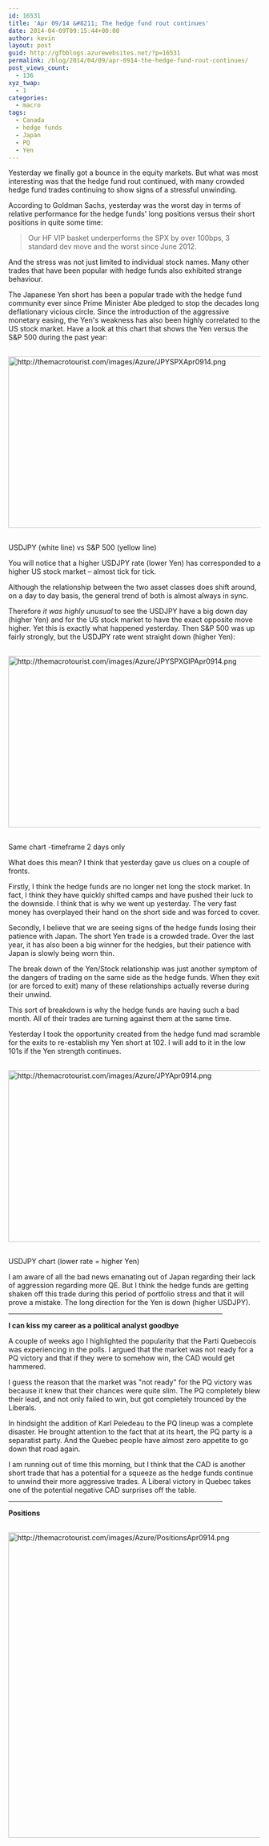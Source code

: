 ```yaml
---
id: 16531
title: 'Apr 09/14 &#8211; The hedge fund rout continues'
date: 2014-04-09T09:15:44+00:00
author: kevin
layout: post
guid: http://gfbblogs.azurewebsites.net/?p=16531
permalink: /blog/2014/04/09/apr-0914-the-hedge-fund-rout-continues/
post_views_count:
  - 136
xyz_twap:
  - 1
categories:
  - macro
tags:
  - Canada
  - hedge funds
  - Japan
  - PQ
  - Yen
---
```

Yesterday we finally got a bounce in the equity markets. But what was most interesting was that the hedge fund rout continued, with many crowded hedge fund trades continuing to show signs of a stressful unwinding.

According to Goldman Sachs, yesterday was the worst day in terms of relative performance for the hedge funds' long positions versus their short positions in quite some time:

> Our HF VIP basket underperforms the SPX by over 100bps, 3 standard dev move and the worst since June 2012.

And the stress was not just limited to individual stock names. Many other trades that have been popular with hedge funds also exhibited strange behaviour.

The Japanese Yen short has been a popular trade with the hedge fund community ever since Prime Minister Abe pledged to stop the decades long deflationary vicious circle. Since the introduction of the aggressive monetary easing, the Yen's weakness has also been highly correlated to the US stock market. Have a look at this chart that shows the Yen versus the S&P 500 during the past year:


  <img src="http://themacrotourist.com/images/Azure/JPYSPXApr0914.png" style="margin:30px auto;display:block;" alt="http://themacrotourist.com/images/Azure/JPYSPXApr0914.png" width="600" height="342" />USDJPY (white line) vs S&P 500 (yellow line)</a>
</div>

You will notice that a higher USDJPY rate (lower Yen) has corresponded to a higher US stock market &#8211; almost tick for tick.

Although the relationship between the two asset classes does shift around, on a day to day basis, the general trend of both is almost always in sync.

Therefore _it was highly unusual_ to see the USDJPY have a big down day (higher Yen) and for the US stock market to have the exact opposite move higher. Yet this is exactly what happened yesterday. Then S&P 500 was up fairly strongly, but the USDJPY rate went straight down (higher Yen):


  <img src="http://themacrotourist.com/images/Azure/JPYSPXGIPApr0914.png" style="margin:30px auto;display:block;" alt="http://themacrotourist.com/images/Azure/JPYSPXGIPApr0914.png" width="600" height="342" />Same chart -timeframe 2 days only</a>
</div>

What does this mean? I think that yesterday gave us clues on a couple of fronts.

Firstly, I think the hedge funds are no longer net long the stock market. In fact, I think they have quickly shifted camps and have pushed their luck to the downside. I think that is why we went up yesterday. The very fast money has overplayed their hand on the short side and was forced to cover.

Secondly, I believe that we are seeing signs of the hedge funds losing their patience with Japan. The short Yen trade is a crowded trade. Over the last year, it has also been a big winner for the hedgies, but their patience with Japan is slowly being worn thin.

The break down of the Yen/Stock relationship was just another symptom of the dangers of trading on the same side as the hedge funds. When they exit (or are forced to exit) many of these relationships actually reverse during their unwind.

This sort of breakdown is why the hedge funds are having such a bad month. All of their trades are turning against them at the same time.

Yesterday I took the opportunity created from the hedge fund mad scramble for the exits to re-establish my Yen short at 102. I will add to it in the low 101s if the Yen strength continues.


  <img src="http://themacrotourist.com/images/Azure/JPYApr0914.png" style="margin:30px auto;display:block;" alt="http://themacrotourist.com/images/Azure/JPYApr0914.png" width="600" height="342" />USDJPY chart (lower rate = higher Yen)</a>
</div>

I am aware of all the bad news emanating out of Japan regarding their lack of aggression regarding more QE. But I think the hedge funds are getting shaken off this trade during this period of portfolio stress and that it will prove a mistake. The long direction for the Yen is down (higher USDJPY).

<hr size="2" width="85%" />

**I can kiss my career as a political analyst goodbye**

A couple of weeks ago I highlighted the popularity that the Parti Quebecois was experiencing in the polls. I argued that the market was not ready for a PQ victory and that if they were to somehow win, the CAD would get hammered.

I guess the reason that the market was "not ready" for the PQ victory was because it knew that their chances were quite slim. The PQ completely blew their lead, and not only failed to win, but got completely trounced by the Liberals.

In hindsight the addition of Karl Peledeau to the PQ lineup was a complete disaster. He brought attention to the fact that at its heart, the PQ party is a separatist party. And the Quebec people have almost zero appetite to go down that road again.

I am running out of time this morning, but I think that the CAD is another short trade that has a potential for a squeeze as the hedge funds continue to unwind their more aggressive trades. A Liberal victory in Quebec takes one of the potential negative CAD surprises off the table.

<hr size="2" width="85%" />

**Positions**


  <img src="http://themacrotourist.com/images/Azure/PositionsApr0914.png" style="margin:30px auto;display:block;" alt="http://themacrotourist.com/images/Azure/PositionsApr0914.png" width="600" height="609">